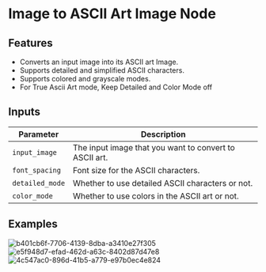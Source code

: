 # Image to ASCII Art Image Node

## Features
* Converts an input image into its ASCII art Image.
* Supports detailed and simplified ASCII characters.
* Supports colored and grayscale modes.
* For True Ascii Art mode, Keep Detailed and Color Mode off

## Inputs

| Parameter     | Description                                 
|---------------|---------------------------------------------|
| `input_image`  | The input image that you want to convert to ASCII art.|
| `font_spacing` | Font size for the ASCII characters.|
| `detailed_mode`| Whether to use detailed ASCII characters or not.|
| `color_mode`   | Whether to use colors in the ASCII art or not.|

## Examples
![b401cb6f-7706-4139-8dba-a3410e27f305](https://github.com/mickr777/imagetoasciiimage/assets/115216705/3d51dc6a-c70a-4622-baf5-79e6d1eab6d7)
![e5f948d7-efad-462d-a63c-8402d87d47e8](https://github.com/mickr777/imagetoasciiimage/assets/115216705/0facb04e-4e64-4f95-bc36-35d3c533d0ec)
![4c547ac0-896d-41b5-a779-e97b0ec4e824](https://github.com/mickr777/imagetoasciiimage/assets/115216705/98b8c7b6-9b57-4f4e-8510-73419c6291cc)

